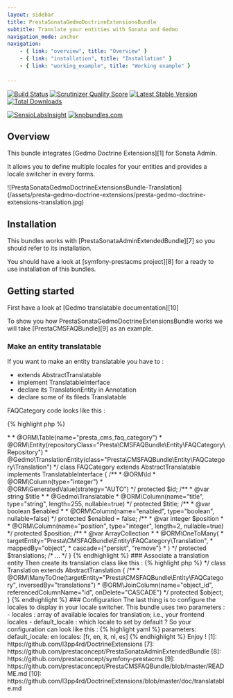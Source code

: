 ```yaml
---
layout: sidebar
title: PrestaSonataGedmoDoctrineExtensionsBundle
subtitle: Translate your entities with Sonata and Gedmo
navigation_mode: anchor
navigation:
    - { link: "overview", title: "Overview" }
    - { link: "installation", title: "Installation" }
    - { link: "working_example", title: "Working example" }

---
```


[![Build Status](https://secure.travis-ci.org/prestaconcept/PrestaSonataGedmoDoctrineExtensionsBundle.png?branch=master)](http://travis-ci.org/prestaconcept/PrestaSonataGedmoDoctrineExtensionsBundle)
[![Scrutinizer Quality Score](https://scrutinizer-ci.com/g/prestaconcept/PrestaSonataGedmoDoctrineExtensionsBundle/badges/quality-score.png?s=682cd4431fb27a42865e28376e276b51d66e48cc)](https://scrutinizer-ci.com/g/prestaconcept/PrestaSonataGedmoDoctrineExtensionsBundle/)
[![Latest Stable Version](https://poser.pugx.org/presta/sonata-gedmo-doctrine-extensions-bundle/v/stable.png)](https://packagist.org/packages/presta/sonata-gedmo-doctrine-extensions-bundle)
[![Total Downloads](https://poser.pugx.org/presta/sonata-gedmo-doctrine-extensions-bundle/downloads.png)](https://packagist.org/packages/presta/sonata-gedmo-doctrine-extensions-bundle)

[![SensioLabsInsight](https://insight.sensiolabs.com/projects/8136ca7e-8bfc-415e-b82d-f7cfe49b2b47/big.png)](https://insight.sensiolabs.com/projects/8136ca7e-8bfc-415e-b82d-f7cfe49b2b47)
[![knpbundles.com](http://knpbundles.com/prestaconcept/PrestaSonataGedmoDoctrineExtensionsBundle/badge)](http://knpbundles.com/prestaconcept/PrestaSonataGedmoDoctrineExtensionsBundle)


## Overview

This bundle integrates [Gedmo Doctrine Extensions][1] for Sonata Admin.

It allows you to define multiple locales for your entities and provides a locale switcher in every forms.

<div class="screenshot" markdown="1">
![PrestaSonataGedmoDoctrineExtensionsBundle-Translation](/assets/presta-gedmo-doctrine-extensions/presta-gedmo-doctrine-extensions-translation.jpg)
</div>


## Installation

This bundles works with [PrestaSonataAdminExtendedBundle][7] so you should refer to its installation.

You should have a look at [symfony-prestacms project][8] for a ready to use installation of this bundles.

## Getting started

First have a look at [Gedmo translatable documentation][10]

To show you how PrestaSonataGedmoDoctrineExtensionsBundle works we will take [PrestaCMSFAQBundle][9] as an example.


### Make an entity translatable

If you want to make an entity translatable you have to :

- extends AbstractTranslatable
- implement TranslatableInterface
- declare its TranslationEntity in Annotation
- declare some of its fileds Translatable

FAQCategory code looks like this :

{% highlight php %}
<?php
namespace Presta\CMSFAQBundle\Entity;

use Presta\SonataGedmoDoctrineExtensionsBundle\Entity\AbstractTranslatable;
use Gedmo\Mapping\Annotation as Gedmo;
use Presta\SonataGedmoDoctrineExtensionsBundle\Entity\TranslatableInterface;
use Doctrine\ORM\Mapping as ORM;
use Doctrine\Common\Collections\ArrayCollection;

/**
 * @author Nicolas Bastien <nbastien@prestaconcept.net>
 *
 * @ORM\Table(name="presta_cms_faq_category")
 * @ORM\Entity(repositoryClass="Presta\CMSFAQBundle\Entity\FAQCategory\Repository")
 * @Gedmo\TranslationEntity(class="Presta\CMSFAQBundle\Entity\FAQCategory\Translation")
 */
class FAQCategory extends AbstractTranslatable implements TranslatableInterface
{
    /**
     * @ORM\Id
     * @ORM\Column(type="integer")
     * @ORM\GeneratedValue(strategy="AUTO")
     */
    protected $id;

    /**
     * @var string $title
     *
     * @Gedmo\Translatable
     * @ORM\Column(name="title", type="string", length=255, nullable=true)
     */
    protected $title;

    /**
     * @var boolean $enabled
     *
     * @ORM\Column(name="enabled", type="boolean", nullable=false)
     */
    protected $enabled = false;

    /**
     * @var integer $position
     *
     * @ORM\Column(name="position", type="integer", length=2, nullable=true)
     */
    protected $position;

    /**
     * @var ArrayCollection
     *
     * @ORM\OneToMany(
     *     targetEntity="Presta\CMSFAQBundle\Entity\FAQCategory\Translation",
     *     mappedBy="object",
     *     cascade={"persist", "remove"}
     * )
     */
    protected $translations;

    /* ... */
}

{% endhighlight %}

### Associate a translation entity

Then create its translation class like this :

{% highlight php %}
<?php

namespace Presta\CMSFAQBundle\Entity\FAQCategory;

use Doctrine\ORM\Mapping as ORM;
use Presta\SonataGedmoDoctrineExtensionsBundle\Entity\AbstractTranslation;

/**
 * @ORM\Entity
 * @ORM\Table(name="presta_cms_faq_category_translation",
 *     uniqueConstraints={@ORM\UniqueConstraint(name="lookup_unique_faq_category_translation_idx", columns={
 *         "locale", "object_id", "field"
 *     })}
 * )
 *
 * @author Nicolas Bastien <nbastien@prestaconcept.net>
 */
class Translation extends AbstractTranslation
{
    /**
     * @ORM\ManyToOne(targetEntity="Presta\CMSFAQBundle\Entity\FAQCategory", inversedBy="translations")
     * @ORM\JoinColumn(name="object_id", referencedColumnName="id", onDelete="CASCADE")
     */
    protected $object;
}

{% endhighlight %}

### Configuration

The last thing is to configure the locales to display in your locale switcher.

This bundle uses two parameters :

- locales : array of available locales for translation; i.e., your frontend locales
- default_locale : which locale to set by default ?

So your configuration can look like this :

{% highlight yaml %}

parameters:
    default_locale:  en
    locales: [fr, en, it, nl, es]

{% endhighlight %}

Enjoy !


[1]: https://github.com/l3pp4rd/DoctrineExtensions
[7]: https://github.com/prestaconcept/PrestaSonataAdminExtendedBundle
[8]: https://github.com/prestaconcept/symfony-prestacms
[9]: https://github.com/prestaconcept/PrestaCMSFAQBundle/blob/master/README.md
[10]: https://github.com/l3pp4rd/DoctrineExtensions/blob/master/doc/translatable.md
